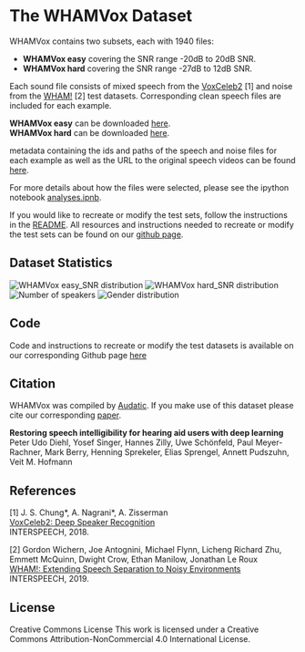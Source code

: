 # The WHAMVox Dataset

WHAMVox contains two subsets, each with 1940 files:  
- **WHAMVox easy** covering the SNR range -20dB to 20dB SNR.  
- **WHAMVox hard** covering the SNR range -27dB to 12dB SNR.  

Each sound file consists of mixed speech from the [VoxCeleb2](https://www.robots.ox.ac.uk/~vgg/data/voxceleb/vox2.html) \[1] 
and noise from the [WHAM!](https://wham.whisper.ai/) \[2] test datasets. 
Corresponding clean speech files are included for each example.

**WHAMVox easy** can be downloaded [here](https://www.audatic.ai/download_WHAMVox/WHAMVox_easy.zip).   
**WHAMVox hard** can be downloaded [here](https://www.audatic.ai/download_WHAMVox/WHAMVox_hard.zip).  

metadata containing the ids and paths of the speech and noise files for each example as well as the URL to the original speech videos can be found [here](https://github.com/yossing-audatic/noisy_speech_test_sets/blob/main/WHAMVox/WHAMVox_test.csv).  

For more details about how the files were selected, please see the ipython notebook [analyses.ipnb](https://github.com/yossing-audatic/noisy_speech_test_sets/blob/main/WHAMVox/analyses.ipynb).  

If you would like to recreate or modify the test sets, follow the instructions in the [README](https://github.com/yossing-audatic/noisy_speech_test_sets/blob/main/WHAMVox/README.md). All resources and instructions needed to recreate or modify the test sets can be found on our [github page](https://github.com/yossing-audatic/noisy_speech_test_sets/tree/main/WHAMVox).   

## Dataset Statistics

![WHAMVox easy_SNR distribution](/assets/images/easy_snr_distribution.png)
![WHAMVox hard_SNR distribution](/assets/images/hard_snr_distribution.png)
![Number of speakers](/assets/images/num_speakers_per_example.png)
![Gender distribution](/assets/images/gender_distribution.png)


## Code

Code and instructions to recreate or modify the test datasets is available on our corresponding Github page [here](https://github.com/yossing-audatic/noisy_speech_test_sets/blob/main/WHAMVox)

## Citation
WHAMVox was compiled by [Audatic](https://audatic.ai/). 
If you make use of this dataset please cite our corresponding [paper](<arxive>).    

**Restoring speech intelligibility for hearing aid users with deep learning**  
Peter Udo Diehl, Yosef Singer, Hannes Zilly, Uwe Schönfeld, Paul Meyer-Rachner, Mark Berry, Henning Sprekeler, Elias Sprengel, Annett Pudszuhn, Veit M. Hofmann  

## References

\[1]  J. S. Chung*, A. Nagrani*, A. Zisserman  
[VoxCeleb2: Deep Speaker Recognition](https://www.robots.ox.ac.uk/~vgg/publications/2018/Chung18a/chung18a.pdf)  
INTERSPEECH, 2018.  

\[2] Gordon Wichern, Joe Antognini, Michael Flynn, Licheng Richard Zhu, Emmett McQuinn, Dwight Crow, Ethan Manilow, Jonathan Le Roux  
[WHAM!: Extending Speech Separation to Noisy Environments](https://arxiv.org/pdf/1907.01160.pdf)  
INTERSPEECH, 2019.

## License

Creative Commons License
This work is licensed under a Creative Commons Attribution-NonCommercial 4.0 International License. 
